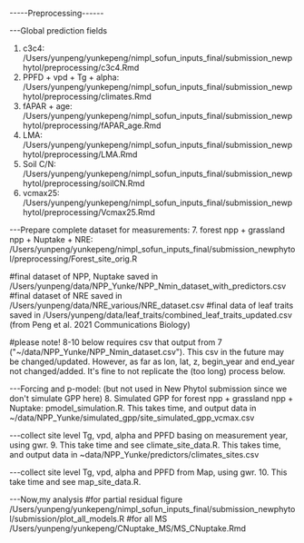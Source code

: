 -----Preprocessing------

---Global prediction fields
1. c3c4: /Users/yunpeng/yunkepeng/nimpl_sofun_inputs_final/submission_newphytol/preprocessing/c3c4.Rmd
2. PPFD + vpd + Tg + alpha: /Users/yunpeng/yunkepeng/nimpl_sofun_inputs_final/submission_newphytol/preprocessing/climates.Rmd
3. fAPAR + age: /Users/yunpeng/yunkepeng/nimpl_sofun_inputs_final/submission_newphytol/preprocessing/fAPAR_age.Rmd
4. LMA: /Users/yunpeng/yunkepeng/nimpl_sofun_inputs_final/submission_newphytol/preprocessing/LMA.Rmd
5. Soil C/N: /Users/yunpeng/yunkepeng/nimpl_sofun_inputs_final/submission_newphytol/preprocessing/soilCN.Rmd
6. vcmax25: /Users/yunpeng/yunkepeng/nimpl_sofun_inputs_final/submission_newphytol/preprocessing/Vcmax25.Rmd


---Prepare complete dataset for measurements:
7. forest npp + grassland npp + Nuptake + NRE: /Users/yunpeng/yunkepeng/nimpl_sofun_inputs_final/submission_newphytol/preprocessing/Forest_site_orig.R

#final dataset of NPP, Nuptake saved in /Users/yunpeng/data/NPP_Yunke/NPP_Nmin_dataset_with_predictors.csv
#final dataset of NRE saved in /Users/yunpeng/data/NRE_various/NRE_dataset.csv
#final data of leaf traits saved in /Users/yunpeng/data/leaf_traits/combined_leaf_traits_updated.csv (from Peng et al. 2021 Communications Biology)

#please note! 8-10 below requires csv that output from 7 ("~/data/NPP_Yunke/NPP_Nmin_dataset.csv"). This csv in the future may be changed/updated. However, as far as lon, lat, z, begin_year and end_year not changed/added. It's fine to not replicate the (too long) process below.

---Forcing and p-model: (but not used in New Phytol submission since we don't simulate GPP here)
8. Simulated GPP for forest npp + grassland npp + Nuptake: pmodel_simulation.R. This takes time, and output data in ~/data/NPP_Yunke/simulated_gpp/site_simulated_gpp_vcmax.csv

---collect site level Tg, vpd, alpha and PPFD basing on measurement year, using gwr. 
9. This take time and see climate_site_data.R. This takes time, and output data in ~data/NPP_Yunke/predictors/climates_sites.csv

---collect site level Tg, vpd, alpha and PPFD from Map, using gwr. 
10. This take time and see map_site_data.R.


---Now,my analysis
#for partial residual figure
/Users/yunpeng/yunkepeng/nimpl_sofun_inputs_final/submission_newphytol/submission/plot_all_models.R
#for all MS
/Users/yunpeng/yunkepeng/CNuptake_MS/MS_CNuptake.Rmd